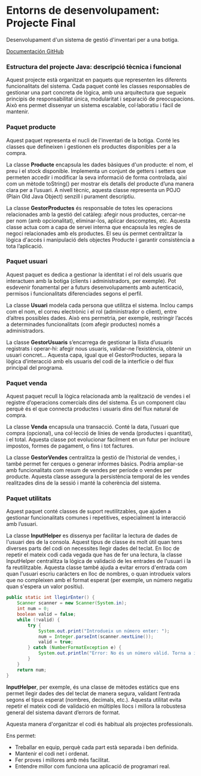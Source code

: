 # Entorns de desenvolupament: Projecte Final
Desenvolupament d'un sistema de gestió d'inventari per a una botiga.

[Documentación GitHub](https://docs.google.com/document/d/1gnoBHRnmVD7wAUJRrw6KIS9-iOtTpAS_Pd4XK2D7rCQ/edit?usp=sharing "Documentación GitHub")

### **Estructura del projecte Java: descripció tècnica i funcional**
Aquest projecte està organitzat en paquets que representen les diferents funcionalitats del sistema. Cada paquet conté les classes responsables de gestionar una part concreta de lògica, amb una arquitectura que segueix principis de responsabilitat única, modularitat i separació de preocupacions. Això ens permet dissenyar un sistema escalable, col·laboratiu i fàcil de mantenir.

### Paquet producte

Aquest paquet representa el nucli de l'inventari de la botiga. Conté les classes que defineixen i gestionen els productes disponibles per a la compra.

La classe **Producte** encapsula les dades bàsiques d'un producte: el nom, el preu i el stock disponible. Implementa un conjunt de getters i setters que permeten accedir i modificar la seva informació de forma controlada, així com un mètode toString() per mostrar els detalls del producte d’una manera clara per a l’usuari. A nivell tècnic, aquesta classe representa un POJO (Plain Old Java Object) senzill i purament descriptiu.

La classe **GestorProductes** és responsable de totes les operacions relacionades amb la gestió del catàleg: afegir nous productes, cercar-ne per nom (amb opcionalitat), eliminar-los, aplicar descomptes, etc. Aquesta classe actua com a capa de servei interna que encapsula les regles de negoci relacionades amb els productes. El seu ús permet centralitzar la lògica d'accés i manipulació dels objectes Producte i garantir consistència a tota l’aplicació.

### Paquet usuari

Aquest paquet es dedica a gestionar la identitat i el rol dels usuaris que interactuen amb la botiga (clients i administradors, per exemple). Pot esdevenir fonamental per a futurs desenvolupaments amb autenticació, permisos i funcionalitats diferenciades segons el perfil.

La classe **Usuari** modela cada persona que utilitza el sistema. Inclou camps com el nom, el correu electrònic i el rol (administrador o client), entre d’altres possibles dades. Això ens permetria, per exemple, restringir l’accés a determinades funcionalitats (com afegir productes) només a administradors.

La classe **GestorUsuaris** s’encarrega de gestionar la llista d’usuaris registrats i operar-hi: afegir nous usuaris, validar-ne l’existència, obtenir un usuari concret... Aquesta capa, igual que el GestorProductes, separa la lògica d’interacció amb els usuaris del codi de la interfície o del flux principal del programa.

### Paquet venda

Aquest paquet recull la lògica relacionada amb la realització de vendes i el registre d’operacions comercials dins del sistema. És un component clau perquè és el que connecta productes i usuaris dins del flux natural de compra.

La classe **Venda** encapsula una transacció. Conté la data, l’usuari que compra (opcional), una col·lecció de línies de venda (productes i quantitat), i el total. Aquesta classe pot evolucionar fàcilment en un futur per incloure impostos, formes de pagament, o fins i tot factures.

La classe **GestorVendes** centralitza la gestió de l’historial de vendes, i també permet fer cerques o generar informes bàsics. Podria ampliar-se amb funcionalitats com resum de vendes per període o vendes per producte. Aquesta classe assegura la persistència temporal de les vendes realitzades dins de la sessió i manté la coherència del sistema.

### Paquet utilitats

Aquest paquet conté classes de suport reutilitzables, que ajuden a gestionar funcionalitats comunes i repetitives, especialment la interacció amb l’usuari.

La classe **InputHelper** es dissenya per facilitar la lectura de dades de l'usuari des de la consola. Aquest tipus de classe és molt útil quan tens diverses parts del codi on necessites llegir dades del teclat. En lloc de repetir el mateix codi cada vegada que has de fer una lectura, la classe InputHelper centralitza la lògica de validació de les entrades de l'usuari i la fa reutilitzable.  Aquesta classe també ajuda a evitar errors d'entrada com quan l'usuari escriu caràcters en lloc de nombres, o quan introdueix valors que no compleixen amb el format esperat (per exemple, un número negatiu quan s'espera un valor positiu).

```java
public static int llegirEnter() {
    Scanner scanner = new Scanner(System.in);
    int num = 0;
    boolean valid = false;
    while (!valid) {
        try {
            System.out.print("Introdueix un número enter: ");
            num = Integer.parseInt(scanner.nextLine());
            valid = true;
        } catch (NumberFormatException e) {
            System.out.println("Error: No és un número vàlid. Torna a intentar-ho.");
        }
    }
    return num;
}
```

**InputHelper**, per exemple, és una classe de mètodes estàtics que ens permet llegir dades des del teclat de manera segura, validant l’entrada segons el tipus esperat (nombres, decimals, etc.). Aquesta utilitat evita repetir el mateix codi de validació en múltiples llocs i millora la robustesa general del sistema davant d’errors de format.

Aquesta manera d'organitzar el codi és habitual als projectes professionals.

Ens permet:
- Treballar en equip, perquè cada part està separada i ben definida.
- Mantenir el codi net i ordenat.
- Fer proves i millores amb més facilitat.
- Entendre millor com funciona una aplicació de programari real.
